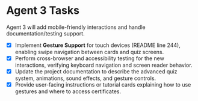# Agent 3 Tasks

Agent 3 will add mobile-friendly interactions and handle documentation/testing support.

- [x] Implement **Gesture Support** for touch devices (README line 244), enabling swipe navigation between cards and quiz screens.
- [x] Perform cross-browser and accessibility testing for the new interactions, verifying keyboard navigation and screen reader behavior.
- [x] Update the project documentation to describe the advanced quiz system, animations, sound effects, and gesture controls.
- [x] Provide user-facing instructions or tutorial cards explaining how to use gestures and where to access certificates.

